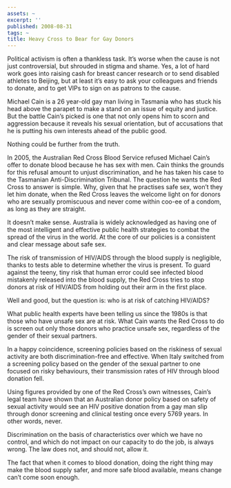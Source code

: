 ```yaml
---
assets: ~
excerpt: ''
published: 2008-08-31
tags: ~
title: Heavy Cross to Bear for Gay Donors
---
```

Political activism is often a thankless task. It’s worse when the cause
is not just controversial, but shrouded in stigma and shame. Yes, a lot
of hard work goes into raising cash for breast cancer research or to
send disabled athletes to Beijing, but at least it’s easy to ask your
colleagues and friends to donate, and to get VIPs to sign on as patrons
to the cause.

Michael Cain is a 26 year-old gay man living in Tasmania who has stuck
his head above the parapet to make a stand on an issue of equity and
justice. But the battle Cain’s picked is one that not only opens him to
scorn and aggression because it reveals his sexual orientation, but of
accusations that he is putting his own interests ahead of the public
good.

Nothing could be further from the truth.

In 2005, the Australian Red Cross Blood Service refused Michael Cain’s
offer to donate blood because he has sex with men. Cain thinks the
grounds for this refusal amount to unjust discrimination, and he has
taken his case to the Tasmanian Anti-Discrimination Tribunal. The
question he wants the Red Cross to answer is simple. Why, given that he
practises safe sex, won’t they let him donate, when the Red Cross leaves
the welcome light on for donors who are sexually promiscuous and never
come within coo-ee of a condom, as long as they are straight.

It doesn’t make sense. Australia is widely acknowledged as having one of
the most intelligent and effective public health strategies to combat
the spread of the virus in the world. At the core of our policies is a
consistent and clear message about safe sex.

The risk of transmission of HIV/AIDS through the blood supply is
negligible, thanks to tests able to determine whether the virus is
present. To guard against the teeny, tiny risk that human error could
see infected blood mistakenly released into the blood supply, the Red
Cross tries to stop donors at risk of HIV/AIDS from holding out their
arm in the first place.

Well and good, but the question is: who is at risk of catching HIV/AIDS?

What public health experts have been telling us since the 1980s is that
those who have unsafe sex are at risk. What Cain wants the Red Cross to
do is screen out only those donors who practice unsafe sex, regardless
of the gender of their sexual partners.

In a happy coincidence, screening policies based on the riskiness of
sexual activity are both discrimination-free and effective. When Italy
switched from a screening policy based on the gender of the sexual
partner to one focused on risky behaviours, their transmission rates of
HIV through blood donation fell.

Using figures provided by one of the Red Cross’s own witnesses, Cain’s
legal team have shown that an Australian donor policy based on safety of
sexual activity would see an HIV positive donation from a gay man slip
through donor screening and clinical testing once every 5769 years. In
other words, never.

Discrimination on the basis of characteristics over which we have no
control, and which do not impact on our capacity to do the job, is
always wrong. The law does not, and should not, allow it.

The fact that when it comes to blood donation, doing the right thing may
make the blood supply safer, and more safe blood available, means change
can’t come soon enough.